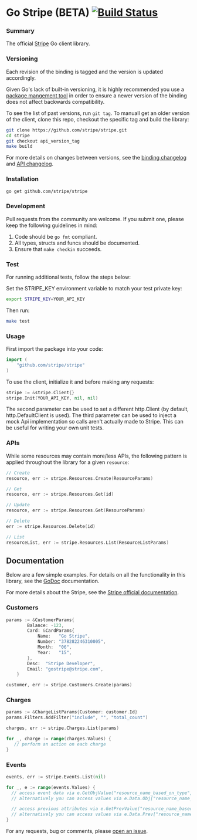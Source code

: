 Go Stripe (BETA) [![Build Status](https://travis-ci.org/stripe/stripe.svg?branch=master)](https://travis-ci.org/stripe/stripe)
========

### Summary

The official [Stripe](https://stripe.com) Go client library.

### Versioning

Each revision of the binding is tagged and the version is updated accordingly.

Given Go's lack of built-in versioning, it is highly recommended you use a
[package mangement tool](https://code.google.com/p/go-wiki/wiki/PackageManagementTools) in order
to ensure a newer version of the binding does not affect backwards compatibility.

To see the list of past versions, run `git tag`. To manuall get an older
version of the client, clone this repo, checkout the specific tag and build the
library:

```sh
git clone https://github.com/stripe/stripe.git
cd stripe
git checkout api_version_tag
make build
```

For more details on changes between versions, see the [binding changelog](CHANGELOG) 
and [API changelog](https://stripe.com/docs/upgrades).

### Installation

```sh
go get github.com/stripe/stripe
```

### Development

Pull requests from the community are welcome. If you submit one, please keep
the following guidelines in mind:

1. Code should be `go fmt` compliant.
2. All types, structs and funcs should be documented.
3. Ensure that `make checkin` succeeds.

### Test

For running additional tests, follow the steps below:

Set the STRIPE_KEY environment variable to match your test private key:
```sh
export STRIPE_KEY=YOUR_API_KEY
```

Then run:
```sh
make test
```

### Usage

First import the package into your code:
```go
import (
    "github.com/stripe/stripe"
)
```

To use the client, initialize it and before making any requests:
```go
stripe := &stripe.Client{}
stripe.Init(YOUR_API_KEY, nil, nil)
```

The second parameter can be used to set a different http.Client (by default,
http.DefaultClient is used).  The third parameter can be used to inject a mock
Api implementation so calls aren't actually made to Stripe. This can be useful
for writing your own unit tests.

### APIs

While some resources may contain more/less APIs, the following pattern is
applied throughout the library for a given `resource`:

```go
// Create 
resource, err := stripe.Resources.Create(ResourceParams)

// Get
resource, err := stripe.Resources.Get(id)

// Update
resource, err := stripe.Resources.Get(ResourceParams)

// Delete
err := stripe.Resources.Delete(id)

// List
resourceList, err := stripe.Resources.List(ResourceListParams)
```

## Documentation

Below are a few simple examples. For details on all the functionality in this
library, see the [GoDoc](http://godoc.org/github.com/stripe/stripe) documentation.

For more details about the Stripe, see the [Stripe official documentation](https://stripe.com/docs).

### Customers

```go
params := &CustomerParams{
		Balance: -123,
		Card: &CardParams{
			Name:   "Go Stripe",
			Number: "378282246310005",
			Month:  "06",
			Year:   "15",
		},
		Desc:  "Stripe Developer",
		Email: "gostripe@stripe.com",
	}

customer, err := stripe.Customers.Create(params)
```

### Charges

```go
params := &ChargeListParams{Customer: customer.Id}
params.Filters.AddFilter("include", "", "total_count")

charges, err := stripe.Charges.List(params)

for _, charge := range(charges.Values) {
   // perform an action on each charge
}
```
### Events

```go
events, err := stripe.Events.List(nil)

for _, e := range(events.Values) {
  // access event data via e.GetObjValue("resource_name_based_on_type", "resource_property_name")
  // alternatively you can access values via e.Data.Obj["resource_name_based_on_type"].(map[string]interface{})["resource_property_name"]

  // access previous attributes via e.GetPrevValue("resource_name_based_on_type", "resource_property_name")
  // alternatively you can access values via e.Data.Prev["resource_name_based_on_type"].(map[string]interface{})["resource_property_name"]
}
```

For any requests, bug or comments, please [open an issue](https://github.com/stripe/stripe/issues/new). 
